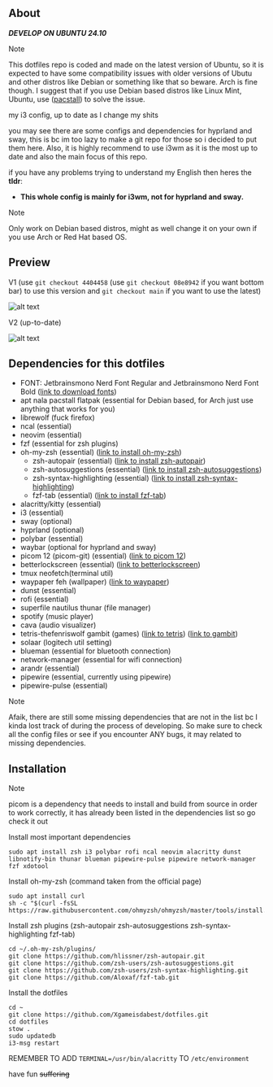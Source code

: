 ## About

___DEVELOP ON UBUNTU 24.10___

> [!NOTE]
> This dotfiles repo is coded and made on the latest version of Ubuntu, so it is expected to have some compatibility issues with older versions of Ubutu and other distros like Debian or something like that so beware. Arch is fine though.
> I suggest that if you use Debian based distros like Linux Mint, Ubuntu, use ([pacstall](https://pacstall.dev/)) to solve the issue.

my i3 config, up to date as I change my shits

you may see there are some configs and dependencies for hyprland and sway, this is bc im too lazy to make a git repo for those so i decided to put them here. Also, it is highly recommend to use i3wm as it is the most up to date and also the main focus of this repo.

if you have any problems trying to understand my English then heres the **tldr**: 
- **This whole config is mainly for i3wm, not for hyprland and sway.**

> [!NOTE]
> Only work on Debian based distros, might as well change it on your own if you use Arch or Red Hat based OS.

## Preview
V1 (use ```git checkout 4404458``` (use ```git checkout 08e8942``` if you want bottom bar) to use this version and ```git checkout main``` if you want to use the latest)

![alt text](https://github.com/Xgameisdabest/my-i3-config-dotfiles/blob/main/.preview_img/preview.jpg?raw=true)

V2 (up-to-date)

![alt text](https://github.com/Xgameisdabest/my-i3-config-dotfiles/blob/main/.preview_img/preview_2.jpg?raw=true)

## Dependencies for this dotfiles
- FONT: Jetbrainsmono Nerd Font Regular and Jetbrainsmono Nerd Font Bold ([link to download fonts](https://www.nerdfonts.com/font-downloads))
- apt nala pacstall flatpak (essential for Debian based, for Arch just use anything that works for you)
- librewolf (fuck firefox)
- ncal (essential)
- neovim (essential)
- fzf (essential for zsh plugins)
- oh-my-zsh (essential) ([link to install oh-my-zsh](https://ohmyz.sh/#install))
    - zsh-autopair (essential) ([link to install zsh-autopair](https://github.com/hlissner/zsh-autopair))
    - zsh-autosuggestions (essential) ([link to install zsh-autosuggestions](https://github.com/zsh-users/zsh-autosuggestions))
    - zsh-syntax-highlighting (essential) ([link to install zsh-syntax-highlighting](https://github.com/zsh-users/zsh-syntax-highlighting))
    - fzf-tab (essential) ([link to install fzf-tab](https://github.com/Aloxaf/fzf-tab?tab=readme-ov-file))
- alacritty/kitty (essential)
- i3 (essential)
- sway (optional)
- hyprland (optional)
- polybar (essential)
- waybar (optional for hyprland and sway)
- picom 12 (picom-git) (essential) ([link to picom 12](https://github.com/yshui/picom))
- betterlockscreen (essential) ([link to betterlockscreen](https://github.com/betterlockscreen/betterlockscreen))
- tmux neofetch(terminal util)
- waypaper feh (wallpaper) ([link to waypaper](https://github.com/anufrievroman/waypaper))
- dunst (essential)
- rofi (essential)
- superfile nautilus thunar (file manager)
- spotify (music player)
- cava (audio visualizer)
- tetris-thefenriswolf gambit (games) ([link to tetris](https://github.com/samtay/tetris)) ([link to gambit](https://github.com/maaslalani/gambit))
- solaar (logitech util setting)
- blueman (essential for bluetooth connection)
- network-manager (essential for wifi connection)
- arandr (essential)
- pipewire (essential, currently using pipewire)
- pipewire-pulse (essential)

> [!NOTE]
> Afaik, there are still some missing dependencies that are not in the list bc I kinda lost track of during the process of developing. So make sure to check all the config files or see if you encounter ANY bugs, it may related to missing dependencies.

## Installation

> [!NOTE]
> picom is a dependency that needs to install and build from source in order to work correctly, it has already been listed in the dependencies list so go check it out

Install most important dependencies
```
sudo apt install zsh i3 polybar rofi ncal neovim alacritty dunst libnotify-bin thunar blueman pipewire-pulse pipewire network-manager fzf xdotool 
```

Install oh-my-zsh (command taken from the official page)
```
sudo apt install curl
sh -c "$(curl -fsSL https://raw.githubusercontent.com/ohmyzsh/ohmyzsh/master/tools/install.sh)"
```

Install zsh plugins (zsh-autopair zsh-autosuggestions zsh-syntax-highlighting fzf-tab)
```
cd ~/.oh-my-zsh/plugins/
git clone https://github.com/hlissner/zsh-autopair.git
git clone https://github.com/zsh-users/zsh-autosuggestions.git
git clone https://github.com/zsh-users/zsh-syntax-highlighting.git
git clone https://github.com/Aloxaf/fzf-tab.git
```

Install the dotfiles
```
cd ~
git clone https://github.com/Xgameisdabest/dotfiles.git
cd dotfiles
stow .
sudo updatedb
i3-msg restart
```

REMEMBER TO ADD ```TERMINAL=/usr/bin/alacritty``` TO ```/etc/environment```

have fun ~~suffering~~
